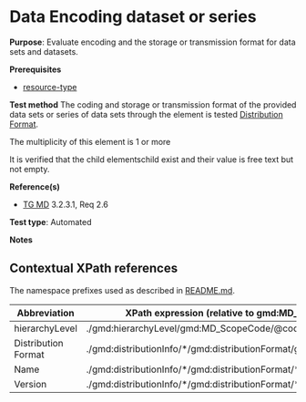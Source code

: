 # Data Encoding dataset or series

**Purpose**: Evaluate encoding and the storage or transmission format for data sets and datasets.

**Prerequisites**

* [resource-type](http://inspire.ec.europa.eu/id/ats/metadata/2.0/datasets-and-series/resource-type)

**Test method**
The coding and storage or transmission format of the provided 
data sets or series of data sets through the element is tested [Distribution Format](#distributionFormat).

The multiplicity of this element is 1 or more

It is verified that the child elementschild exist and their value is free text but not empty.

**Reference(s)**	 
* [TG MD](http://inspire.ec.europa.eu/id/ats/metadata/2.0/isdss/README#ref_TG_MD) 3.2.3.1, Req 2.6

**Test type**: Automated

**Notes**


## Contextual XPath references

The namespace prefixes used as described in [README.md](http://inspire.ec.europa.eu/id/ats/metadata/2.0/isdss/README#namespaces).

Abbreviation                                   |  XPath expression (relative to gmd:MD_Metadata)
-----------------------------------------------| ------------------------------------------------------------------
<a name="hierarchyLevel"></a> hierarchyLevel | ./gmd:hierarchyLevel/gmd:MD_ScopeCode/@codeListValue
<a name="distributionFormat"></a> Distribution Format  | ./gmd:distributionInfo/\*/gmd:distributionFormat/gmd:MD_Format
<a name="name"></a> Name  | ./gmd:distributionInfo/\*/gmd:distributionFormat/\*/gmd:name/text()
<a name="version"></a> Version  | ./gmd:distributionInfo/\*/gmd:distributionFormat/\*/gmd:version/text()
